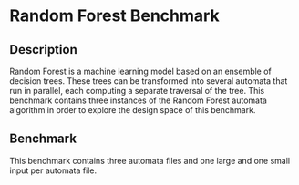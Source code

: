 # Random Forest Benchmark

## Description

Random Forest is a machine learning model based on an ensemble of decision trees. These trees can be transformed into several automata that run in parallel, each computing a separate traversal of the tree. This benchmark contains three instances of the Random Forest automata algorithm in order to explore the design space of this benchmark.

## Benchmark

This benchmark contains three automata files and one large and one small input per automata file.